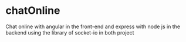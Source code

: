 # chatOnline
Chat online with angular in the front-end and express with node js in the backend using the library of socket-io in both project
